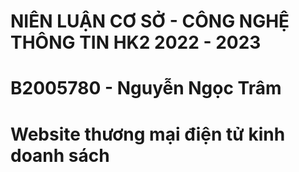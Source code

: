 # NIÊN LUẬN CƠ SỞ - CÔNG NGHỆ THÔNG TIN HK2 2022 - 2023
# B2005780 - Nguyễn Ngọc Trâm
# Website thương mại điện tử kinh doanh sách

